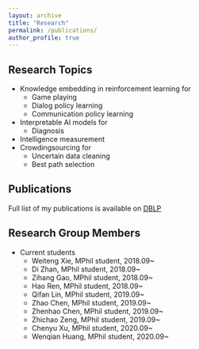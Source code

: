 ```yaml
---
layout: archive
title: "Research"
permalink: /publications/
author_profile: true
---
```


Research Topics
------
* Knowledge embedding in reinforcement learning for
  * Game playing
  * Dialog policy learning
  * Communication policy learning
* Interpretable AI models for
  * Diagnosis
* Intelligence measurement
* Crowdingsourcing for
  * Uncertain data cleaning
  * Best path selection

Publications
------
Full list of my publications is available on [DBLP](https://dblp.org/pid/165/3321.html)

Research Group Members
------
* Current students
  * Weiteng Xie, MPhil student, 2018.09~
  * Di Zhan, MPhil student, 2018.09~
  * Zihang Gao, MPhil student, 2018.09~
  * Hao Ren, MPhil student, 2018.09~
  * Qifan Lin, MPhil student, 2019.09~
  * Zhao Chen, MPhil student, 2019.09~
  * Zhenhao Chen, MPhil student, 2019.09~
  * Zhichao Zeng, MPhil student, 2019.09~
  * Chenyu Xu, MPhil student, 2020.09~
  * Wenqian Huang, MPhil student, 2020.09~

<div style='display: none'>
{% if author.googlescholar %}
  You can also find my articles on <u><a href="{{author.googlescholar}}">my Google Scholar profile</a>.</u>
{% endif %}

{% include base_path %}

{% for post in site.publications reversed %}
  {% include archive-single.html %}
{% endfor %}
</div>